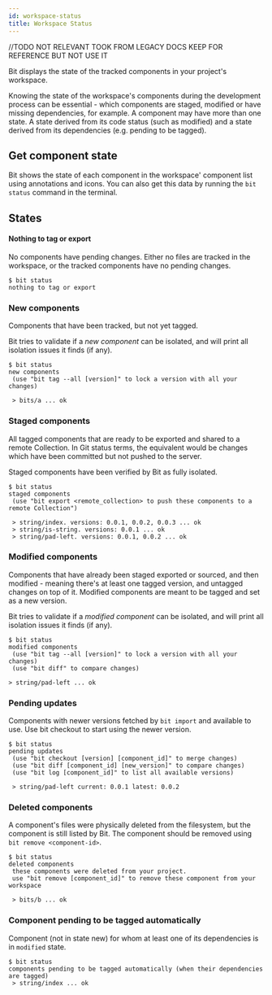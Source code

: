 ```yaml
---
id: workspace-status
title: Workspace Status
---
```


//TODO NOT RELEVANT TOOK FROM LEGACY DOCS KEEP FOR REFERENCE BUT NOT USE IT

Bit displays the state of the tracked components in your project's workspace.

Knowing the state of the workspace's components during the development process can be essential - which components are staged, modified or have missing dependencies, for example. A component may have more than one state. A state derived from its code status (such as modified) and a state derived from its dependencies (e.g. pending to be tagged).

## Get component state

Bit shows the state of each component in the workspace' component list using annotations and icons. You can also get this data by running the `bit status` command in the terminal.

## States

#### Nothing to tag or export

No components have pending changes. Either no files are tracked in the workspace, or the tracked components have no pending changes.

```shell
$ bit status
nothing to tag or export
```

### New components

Components that have been tracked, but not yet tagged.

Bit tries to validate if a _new component_ can be isolated, and will print all isolation issues it finds (if any).


```shell
$ bit status
new components
 (use "bit tag --all [version]" to lock a version with all your changes)

 > bits/a ... ok
```

### Staged components

All tagged components that are ready to be exported and shared to a remote Collection.
In Git status terms, the equivalent would be changes which have been committed but not pushed to the server.

Staged components have been verified by Bit as fully isolated.

```shell
$ bit status
staged components
 (use "bit export <remote_collection> to push these components to a remote Collection")

 > string/index. versions: 0.0.1, 0.0.2, 0.0.3 ... ok
 > string/is-string. versions: 0.0.1 ... ok
 > string/pad-left. versions: 0.0.1, 0.0.2 ... ok
```

### Modified components

Components that have already been staged exported or sourced, and then modified - meaning there's at least one tagged version, and untagged changes on top of it.
Modified components are meant to be tagged and set as a new version.

Bit tries to validate if a _modified component_ can be isolated, and will print all isolation issues it finds (if any).

```shell
$ bit status
modified components
 (use "bit tag --all [version]" to lock a version with all your changes)
 (use "bit diff" to compare changes)

> string/pad-left ... ok
```

### Pending updates

Components with newer versions fetched by `bit import` and available to use. Use bit checkout to start using the newer version.

```shell
$ bit status
pending updates
 (use "bit checkout [version] [component_id]" to merge changes)
 (use "bit diff [component_id] [new_version]" to compare changes)
 (use "bit log [component_id]" to list all available versions)

 > string/pad-left current: 0.0.1 latest: 0.0.2
```

### Deleted components

A component's files were physically deleted from the filesystem, but the component is still listed by Bit. The component should be removed using `bit remove <component-id>`.

```shell
$ bit status
deleted components
 these components were deleted from your project.
 use "bit remove [component_id]" to remove these component from your workspace

 > bits/b ... ok
```

### Component pending to be tagged automatically

Component (not in state new) for whom at least one of its dependencies is in `modified` state.

```shell
$ bit status
components pending to be tagged automatically (when their dependencies are tagged)
 > string/index ... ok
```
